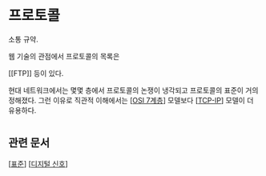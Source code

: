 # 프로토콜


소통 규약.

웹 기술의 관점에서 프로토콜의 목록은

[[FTP]] 등이 있다.

현대 네트워크에서는 몇몇 층에서 프로토콜의 논쟁이 냉각되고 프로토콜의 표준이 거의 정해졌다. 그런 이유로 직관적 이해에서는 [[OSI 7계층]] 모델보다 [[TCP-IP]] 모델이 더 유용하다.  

# 

## 관련 문서

[[표준]]
[[디지털 신호]]

[//begin]: # "Autogenerated link references for markdown compatibility"
[OSI 7계층]: <OSI 7계층> "OSI 7계층"
[TCP-IP]: TCP-IP "TCP-IP"
[표준]: 표준 "표준"
[//end]: # "Autogenerated link references"
[//begin]: # "Autogenerated link references for markdown compatibility"
[OSI 7계층]: <OSI 7계층> "OSI 7계층"
[TCP-IP]: TCP-IP "TCP-IP"
[표준]: 표준 "표준"
[디지털 신호]: <디지털 신호> "디지털 신호"
[//end]: # "Autogenerated link references"